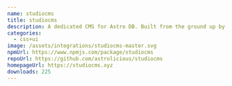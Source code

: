 ```yaml
---
name: studiocms
title: studiocms
description: A dedicated CMS for Astro DB. Built from the ground up by the Astro community.
categories:
  - css+ui
image: /assets/integrations/studiocms-master.svg
npmUrl: https://www.npmjs.com/package/studiocms
repoUrl: https://github.com/astrolicious/studiocms
homepageUrl: https://studiocms.xyz
downloads: 225
---
```

